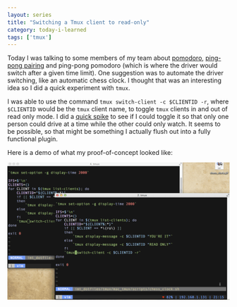 ```yaml
---
layout: series
title: "Switching a Tmux client to read-only"
category: today-i-learned
tags: ['tmux']
---
```


Today I was talking to some members of my team about [pomodoro][pomodoro], [ping-pong pairing][pingpong] and ping-pong pomodoro (which is where the driver would switch after a given time limit). One suggestion was to automate the driver switching, like an automatic chess clock. I thought that was an interesting idea so I did a quick experiment with `tmux`. 

I was able to use the command `tmux switch-client -c $CLIENTID -r`, where `$CLIENTID` would be the `tmux` client name, to toggle `tmux` clients in and out of read only mode. I did a [quick spike][spike] to see if I could toggle it so that only one person could drive at a time while the other could only watch. It seems to be possible, so that might be something I actually flush out into a fully functional plugin.

Here is a demo of what my proof-of-concept looked like:

![Chess Clock In Action][gif]

[pomodoro]: http://en.wikipedia.org/wiki/Pomodoro_Technique
[pingpong]: http://c2.com/cgi/wiki?PairProgrammingPingPongPattern
[spike]: https://gist.github.com/mattjmorrison/f4bc354dcf74c122a06f
[gif]: /assets/images/today-i-learned/chess_clock.gif
